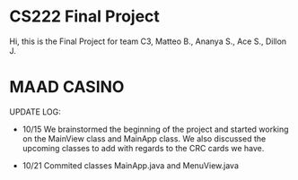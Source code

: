 # CS222 Final Project

Hi, this is the Final Project for team C3, 
Matteo B., Ananya S., Ace S., Dillon J.

# MAAD CASINO

UPDATE LOG:
* 10/15 We brainstormed the beginning of the project and started working on the MainView class and MainApp class. We also discussed the upcoming classes to add with regards to the CRC cards we have.

* 10/21 Commited classes MainApp.java and MenuView.java
